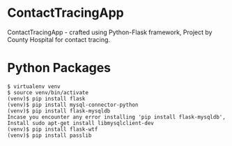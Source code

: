 # ContactTracingApp
ContactTracingApp - crafted using Python-Flask framework, Project by County Hospital for contact tracing.

# Python Packages

```
$ virtualenv venv
$ source venv/bin/activate
(venv)$ pip install flask
(venv)$ pip install mysql-connector-python
(venv)$ pip install flask-mysqldb
Incase you encounter any error installing 'pip install flask-mysqldb',
Install sudo apt-get install libmysqlclient-dev 
(venv)$ pip install flask-wtf
(venv)$ pip install passlib

```

